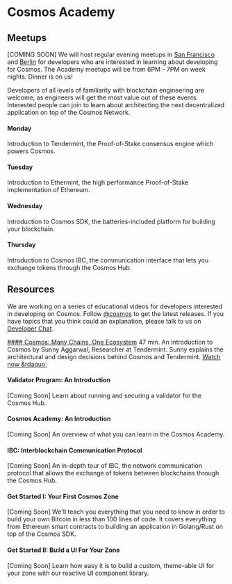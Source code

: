 # Cosmos Academy

## Meetups

[COMING SOON] We will host regular evening meetups in [San Francisco](https://www.meetup.com/Cosmos_SF/) and [Berlin](https://www.meetup.com/Cosmos_Berlin/) for developers who are interested in learning about developing for Cosmos. The Academy meetups will be from 6PM - 7PM on week nights. Dinner is on us!

Developers of all levels of familiarity with blockchain engineering are welcome, as engineers will get the most value out of these events. Interested people can join to learn about architecting the next decentralized application on top of the Cosmos Network.

#### Monday
Introduction to Tendermint, the Proof-of-Stake consensus engine which powers Cosmos.

#### Tuesday
Introduction to Ethermint, the high performance Proof-of-Stake implementation of Ethereum.

#### Wednesday
Introduction to Cosmos SDK, the batteries-included platform for building your blockchain.

#### Thursday
Introduction to Cosmos IBC, the communication interface that lets you exchange tokens through the Cosmos Hub.

## Resources

We are working on a series of educational videos for developers interested in developing on Cosmos. Follow [@cosmos](https://twitter.com/cosmos) to get the latest releases. If you have topics that you think could an explanation, please talk to us on [Developer Chat](https://riot.im/app/#/room/#cosmos:matrix.org).

[#### Cosmos: Many Chains, One Ecosystem](https://www.youtube.com/watch?v=LApEkXJR_0M)
47 min. An introduction to Cosmos by Sunny Aggarwal, Researcher at Tendermint. Sunny explains the architectural and design decisions behind Cosmos and Tendermint. [Watch now &rdaquo;](https://www.youtube.com/watch?v=LApEkXJR_0M)

#### Validator Program: An Introduction
[Coming Soon] Learn about running and securing a validator for the Cosmos Hub.

#### Cosmos Academy: An Introduction
[Coming Soon] An overview of what you can learn in the Cosmos Academy.

#### IBC: Interblockchain Communication Protocol
[Coming Soon] An in-depth tour of IBC, the network communication protocol that allows the exchange of tokens between blockchains through the Cosmos Hub.

#### Get Started I: Your First Cosmos Zone
[Coming Soon] We'll teach you everything that you need to know in order to build your own Bitcoin in less than 100 lines of code. It covers everything from Ethereum smart contracts to building an application in Golang/Rust on top of the Cosmos SDK.

#### Get Started II: Build a UI For Your Zone
[Coming Soon] Learn how easy it is to build a custom, theme-able UI for your zone with our reactive UI component library.

